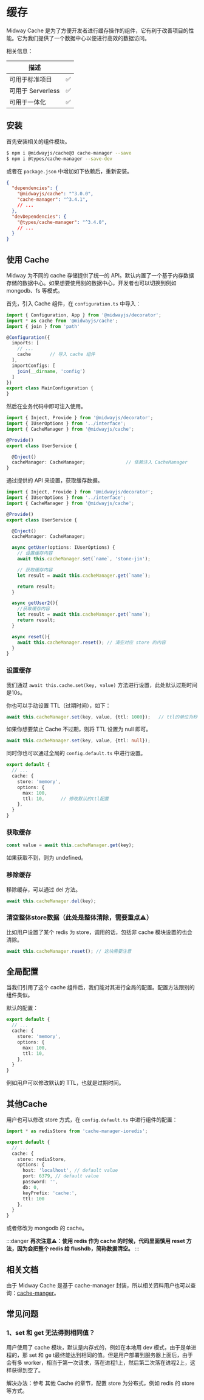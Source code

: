 # 缓存

Midway Cache 是为了方便开发者进行缓存操作的组件，它有利于改善项目的性能。它为我们提供了一个数据中心以便进行高效的数据访问。

相关信息：

| 描述              |      |
| ----------------- | ---- |
| 可用于标准项目    | ✅    |
| 可用于 Serverless | ✅    |
| 可用于一体化      | ✅    |



## 安装

首先安装相关的组件模块。

```bash
$ npm i @midwayjs/cache@3 cache-manager --save
$ npm i @types/cache-manager --save-dev
```

或者在 `package.json` 中增加如下依赖后，重新安装。

```json
{
  "dependencies": {
    "@midwayjs/cache": "^3.0.0",
    "cache-manager": "^3.4.1",
    // ...
  },
  "devDependencies": {
    "@types/cache-manager": "^3.4.0",
    // ...
  }
}
```



## 使用 Cache

Midway 为不同的 cache 存储提供了统一的 API。默认内置了一个基于内存数据存储的数据中心。如果想要使用别的数据中心，开发者也可以切换到例如 mongodb、fs 等模式。


首先，引入 Cache 组件，在 `configuration.ts` 中导入：

```typescript
import { Configuration, App } from '@midwayjs/decorator';
import * as cache from '@midwayjs/cache';
import { join } from 'path'

@Configuration({
  imports: [
    // ...
    cache		// 导入 cache 组件
  ],
  importConfigs: [
    join(__dirname, 'config')
  ]
})
export class MainConfiguration {
}
```

然后在业务代码中即可注入使用。

```typescript
import { Inject, Provide } from '@midwayjs/decorator';
import { IUserOptions } from '../interface';
import { CacheManager } from '@midwayjs/cache';

@Provide()
export class UserService {

  @Inject()
  cacheManager: CacheManager;     			// 依赖注入 CacheManager
}
```

通过提供的 API 来设置，获取缓存数据。


```typescript
import { Inject, Provide } from '@midwayjs/decorator';
import { IUserOptions } from '../interface';
import { CacheManager } from '@midwayjs/cache';

@Provide()
export class UserService {

  @Inject()
  cacheManager: CacheManager;

  async getUser(options: IUserOptions) {
    // 设置缓存内容
    await this.cacheManager.set(`name`, 'stone-jin');

    // 获取缓存内容
    let result = await this.cacheManager.get(`name`);

    return result;
  }

  async getUser2(){
    //获取缓存内容
    let result = await this.cacheManager.get(`name`);
    return result;
  }

  async reset(){
    await this.cacheManager.reset(); // 清空对应 store 的内容
  }
}
```



### 设置缓存


我们通过 `await this.cache.set(key, value)` 方法进行设置，此处默认过期时间是10s。


你也可以手动设置 TTL（过期时间），如下：
```typescript
await this.cacheManager.set(key, value, {ttl: 1000});	// ttl的单位为秒
```
如果你想要禁止 Cache 不过期，则将 TTL 设置为 null 即可。
```typescript
await this.cacheManager.set(key, value, {ttl: null});
```
同时你也可以通过全局的 `config.default.ts` 中进行设置。
```typescript
export default {
  // ...
  cache: {
    store: 'memory',
    options: {
      max: 100,
      ttl: 10,		// 修改默认的ttl配置
    },
  }
}
```


### 获取缓存

```typescript
const value = await this.cacheManager.get(key);
```
如果获取不到，则为 undefined。



### 移除缓存


移除缓存，可以通过 del 方法。
```typescript
await this.cacheManager.del(key);
```



### 清空整体store数据（此处是整体清除，需要重点⚠️）


比如用户设置了某个 redis 为 store，调用的话，包括非 cache 模块设置的也会清除。
```typescript
await this.cacheManager.reset(); // 这块需要注意
```



## 全局配置


当我们引用了这个 cache 组件后，我们能对其进行全局的配置。配置方法跟别的组件类似。


默认的配置：
```typescript
export default {
  // ...
  cache: {
  	store: 'memory',
    options: {
      max: 100,
      ttl: 10,
    },
  }
}
```
例如用户可以修改默认的 TTL，也就是过期时间。



## 其他Cache


用户也可以修改  store 方式，在 `config.default.ts` 中进行组件的配置：
```typescript
import * as redisStore from 'cache-manager-ioredis';

export default {
  // ...
  cache: {
  	store: redisStore,
    options: {
      host: 'localhost', // default value
      port: 6379, // default value
      password: '',
      db: 0,
      keyPrefix: 'cache:',
      ttl: 100
    },
  }
}
```
或者修改为 mongodb 的 cache。


:::danger
**再次注意⚠️：使用 redis 作为 cache 的时候，代码里面慎用 reset 方法，因为会把整个 redis 给 flushdb，简称数据清空。**
:::



## 相关文档


由于 Midway Cache 是基于 cache-manager 封装，所以相关资料用户也可以查询：[cache-manger](https://www.npmjs.com/package/cache-manager)。



## 常见问题



### 1、set 和 get 无法得到相同值？

用户使用了 cache 模块，默认是内存式的，例如在本地用 dev 模式，由于是单进程的，那 set 和 ge t最终能达到相同的值。但是用户部署到服务器上面后，由于会有多 worker，相当于第一次请求，落在进程1上，然后第二次落在进程2上，这样获得到空了。


解决办法：参考 其他 Cache 的章节，配置 store 为分布式，例如 redis 的 store 等方式。
